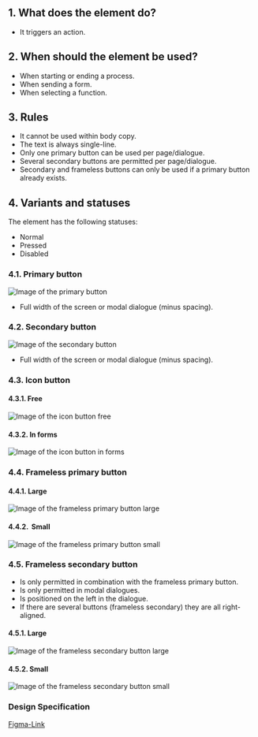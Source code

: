## 1. What does the element do?
*   It triggers an action.

## 2. When should the element be used?
*   When starting or ending a process.
*   When sending a form.
*   When selecting a function.


## 3. Rules
*   It cannot be used within body copy.
*   The text is always single-line.
*   Only one primary button can be used per page/dialogue.
*   Several secondary buttons are permitted per page/dialogue.
*   Secondary and frameless buttons can only be used if a primary button already exists.


## 4. Variants and statuses
The element has the following statuses: 
*   Normal
*   Pressed
*   Disabled

### 4.1. Primary button
![Image of the primary button](https://raw.githubusercontent.com/sbb-design-systems/design-system-mobile-documentation/doku-update/documentation/button/images/ME10_Primary.png 'class: image')
*   Full width of the screen or modal dialogue (minus spacing).

### 4.2. Secondary button
![Image of the secondary button](https://raw.githubusercontent.com/sbb-design-systems/design-system-mobile-documentation/doku-update/documentation/button/images/ME10_Secondary.png 'class: image')

*   Full width of the screen or modal dialogue (minus spacing).

### 4.3. Icon button
#### 4.3.1. Free
![Image of the icon button free](https://raw.githubusercontent.com/sbb-design-systems/design-system-mobile-documentation/doku-update/documentation/button/images/ME10_Icon_Free.png 'class: image')

#### 4.3.2. In forms
![Image of the icon button in forms](https://raw.githubusercontent.com/sbb-design-systems/design-system-mobile-documentation/doku-update/documentation/button/images/ME10_Icon_Form.png 'class: image')

### 4.4. Frameless primary button
#### 4.4.1. Large
![Image of the frameless primary button large](https://raw.githubusercontent.com/sbb-design-systems/design-system-mobile-documentation/doku-update/documentation/button/images/ME10_Frameless_Primary_Large.png 'class: image')

#### 4.4.2.  Small
![Image of the frameless primary button small](https://raw.githubusercontent.com/sbb-design-systems/design-system-mobile-documentation/doku-update/documentation/button/images/ME10_Frameless_Primary_Small.png 'class: image')

### 4.5. Frameless secondary button
*   Is only permitted in combination with the frameless primary button.
*   Is only permitted in modal dialogues.
*   Is positioned on the left in the dialogue. 
*   If there are several buttons (frameless secondary) they are all right-aligned.


#### 4.5.1. Large
![Image of the frameless secondary button large](https://raw.githubusercontent.com/sbb-design-systems/design-system-mobile-documentation/doku-update/documentation/button/images/ME10_Frameless_Secondary_Large.png 'class: image')

#### 4.5.2. Small
![Image of the frameless secondary button small](https://raw.githubusercontent.com/sbb-design-systems/design-system-mobile-documentation/doku-update/documentation/button/images/ME10_Frameless_Secondary_Small.png 'class: image')

### Design Specification
[Figma-Link](https://www.figma.com/file/WOtLIam1xwrqcgnAITsEhV/Design-System-Mobile?node-id=2%3A429)